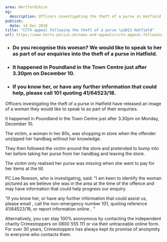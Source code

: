 ```yaml
area: Hertfordshire
og:
  description: Officers investigating the theft of a purse in Hatfield have released an image of a woman they would like to speak to as part of their enquiries.
publish:
  date: 14 Dec 2018
title: "CCTV appeal following the theft of a purse \u2013 Hatfield"
url: https://www.herts.police.uk/news-and-appeals/cctv-appeal-following-the-theft-of-a-purse-hatfield-2242B
```

* ### Do you recognise this woman? We would like to speak to her as part of our enquiries into the theft of a purse in Hatfield.

 * ### It happened in Poundland in the Town Centre just after 3.30pm on December 10.

 * ### If you know her, or have any further information that could help, please call 101 quoting 41/64523/18.

Officers investigating the theft of a purse in Hatfield have released an image of a woman they would like to speak to as part of their enquiries.

It happened in Poundland in the Town Centre just after 3.30pm on Monday, December 10.

The victim, a woman in her 80s, was shopping in store when the offender unzipped her handbag without her knowledge.

They then followed the victim around the store and pretended to bump into her before taking her purse from her handbag and leaving the store.

The victim only realised her purse was missing when she went to pay for her items at the till.

PC Lee Rowson, who is investigating, said: "I am keen to identify the woman pictured as we believe she was in the area at the time of the offence and may have information that could help progress our enquiry.

"If you know her, or have any further information that could assist us, please email , call the non-emergency number 101, quoting reference 41/64523/18, or report information online _. "_

Alternatively, you can stay 100% anonymous by contacting the independent charity Crimestoppers on 0800 555 111 or via their untraceable online form. For over 30 years, Crimestoppers has always kept its promise of anonymity to everyone who contacts them.
